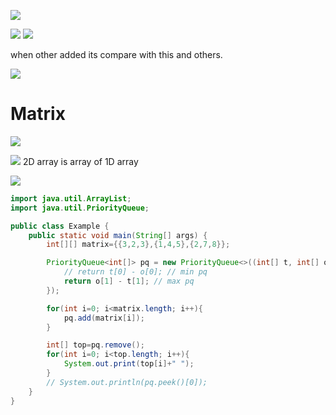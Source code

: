 
![](https://i.imgur.com/WpOkb1G.png)


![](https://i.imgur.com/IrmTQ93.png)
![](https://i.imgur.com/2H1dq3V.png)




when other added its compare with this and others.


![](https://i.imgur.com/jlDyzaQ.png)





# Matrix

![](https://i.imgur.com/JgXLLNR.png)


![](https://i.imgur.com/qQVseP2.png)
2D array is array of 1D array

![](https://i.imgur.com/o7tsskI.png)


```java
import java.util.ArrayList;
import java.util.PriorityQueue;

public class Example {
    public static void main(String[] args) {
        int[][] matrix={{3,2,3},{1,4,5},{2,7,8}};

        PriorityQueue<int[]> pq = new PriorityQueue<>((int[] t, int[] o) ->{
            // return t[0] - o[0]; // min pq
            return o[1] - t[1]; // max pq
        });

        for(int i=0; i<matrix.length; i++){
            pq.add(matrix[i]);
        }

        int[] top=pq.remove();
        for(int i=0; i<top.length; i++){
            System.out.print(top[i]+" ");
        }
        // System.out.println(pq.peek()[0]);
    }
}
```


